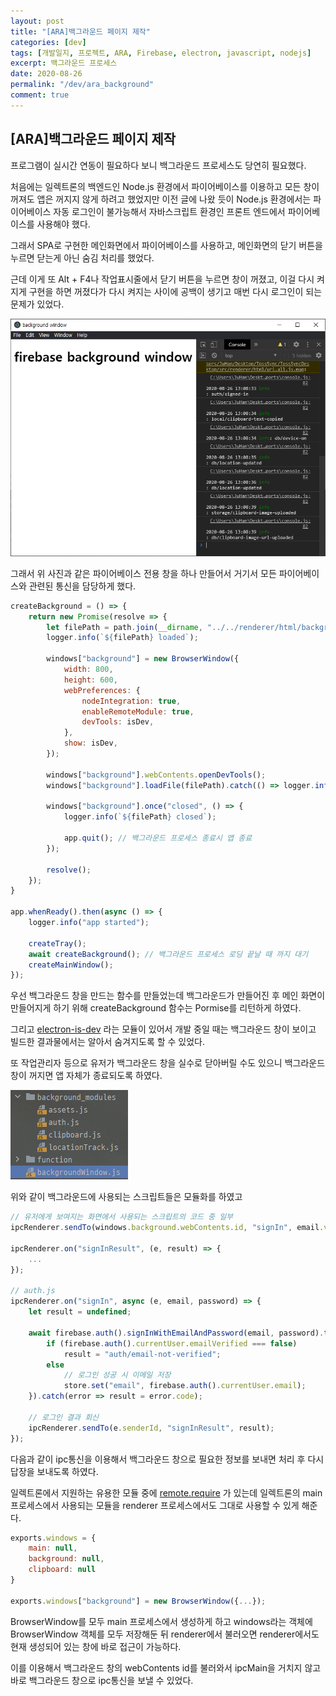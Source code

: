 ```yaml
---
layout: post
title: "[ARA]백그라운드 페이지 제작"
categories: [dev]
tags: [개발일지, 프로젝트, ARA, Firebase, electron, javascript, nodejs]
excerpt: 백그라운드 프로세스
date: 2020-08-26
permalink: "/dev/ara_background"
comment: true
---
```

## [ARA]백그라운드 페이지 제작

프로그램이 실시간 연동이 필요하다 보니 백그라운드 프로세스도 당연히 필요했다.

처음에는 일렉트론의 백엔드인 Node.js 환경에서 파이어베이스를 이용하고 모든 창이 꺼져도 앱은 꺼지지 않게 하려고 했었지만 이전 글에 나왔 듯이 Node.js 환경에서는 파이어베이스 자동 로그인이 불가능해서 자바스크립트 환경인 프론트 엔드에서 파이어베이스를 사용해야 했다.

그래서 SPA로 구현한 메인화면에서 파이어베이스를 사용하고, 메인화면의 닫기 버튼을 누르면 닫는게 아닌 숨김 처리를 했었다.

근데 이게 또 Alt + F4나 작업표시줄에서 닫기 버튼을 누르면 창이 꺼졌고, 이걸 다시 켜지게 구현을 하면 꺼졌다가 다시 켜지는 사이에 공백이 생기고 매번 다시 로그인이 되는 문제가 있었다.

![background window](../../image/20200826/20200826-1.png)

그래서 위 사진과 같은 파이어베이스 전용 창을 하나 만들어서 거기서 모든 파이어베이스와 관련된 통신을 담당하게 했다.

~~~javascript
createBackground = () => {
    return new Promise(resolve => {
        let filePath = path.join(__dirname, "../../renderer/html/backgroundWindow.html");
        logger.info(`${filePath} loaded`);

        windows["background"] = new BrowserWindow({
            width: 800,
            height: 600,
            webPreferences: {
                nodeIntegration: true,
                enableRemoteModule: true,
                devTools: isDev,
            },
            show: isDev,
        });

        windows["background"].webContents.openDevTools();
        windows["background"].loadFile(filePath).catch(() => logger.info(`${filePath} load failed`));

        windows["background"].once("closed", () => {
            logger.info(`${filePath} closed`);

            app.quit(); // 백그라운드 프로세스 종료시 앱 종료
        });

        resolve();
    });
}

app.whenReady().then(async () => {
    logger.info("app started");

    createTray();
    await createBackground(); // 백그라운드 프로세스 로딩 끝날 때 까지 대기
    createMainWindow();
});
~~~

우선 백그라운드 창을 만드는 함수를 만들었는데 백그라운드가 만들어진 후 메인 화면이 만들어지게 하기 위해 createBackground 함수는 Pormise를 리턴하게 하였다.

그리고 [electron-is-dev](https://www.npmjs.com/package/electron-is-dev) 라는 모듈이 있어서 개발 중일 때는 백그라운드 창이 보이고 빌드한 결과물에서는 알아서 숨겨지도록 할 수 있었다.

또 작업관리자 등으로 유저가 백그라운드 창을 실수로 닫아버릴 수도 있으니 백그라운드 창이 꺼지면 앱 자체가 종료되도록 하였다.

![modules](../../image/20200826/20200826-2.png)

위와 같이 백그라운드에 사용되는 스크립트들은 모듈화를 하였고

~~~ javascript
// 유저에게 보여지는 화면에서 사용되는 스크립트의 코드 중 일부
ipcRenderer.sendTo(windows.background.webContents.id, "signIn", email.value, password.value);

ipcRenderer.on("signInResult", (e, result) => {
    ...
});

// auth.js
ipcRenderer.on("signIn", async (e, email, password) => {
    let result = undefined;

    await firebase.auth().signInWithEmailAndPassword(email, password).then(() => {
        if (firebase.auth().currentUser.emailVerified === false)
            result = "auth/email-not-verified";
        else
            // 로그인 성공 시 이메일 저장
            store.set("email", firebase.auth().currentUser.email);
    }).catch(error => result = error.code);

    // 로그인 결과 회신
    ipcRenderer.sendTo(e.senderId, "signInResult", result);
});
~~~

다음과 같이 ipc통신을 이용해서 백그라운드 창으로 필요한 정보를 보내면 처리 후 다시 답장을 보내도록 하였다.

일렉트론에서 지원하는 유용한 모듈 중에 [remote.require](https://www.electronjs.org/docs/api/remote#remoterequiremodule) 가 있는데 일렉트론의 main 프로세스에서 사용되는 모듈을 renderer 프로세스에서도 그대로 사용할 수 있게 해준다.

~~~ javascript
exports.windows = {
    main: null,
    background: null,
    clipboard: null
}

exports.windows["background"] = new BrowserWindow({...});
~~~

BrowserWindow를 모두 main 프로세스에서 생성하게 하고 windows라는 객체에 BrowserWindow 객체를 모두 저장해둔 뒤 renderer에서 불러오면 renderer에서도 현재 생성되어 있는 창에 바로 접근이 가능하다.

이를 이용해서 백그라운드 창의 webContents id를 불러와서 ipcMain을 거치지 않고 바로 백그라운드 창으로 ipc통신을 보낼 수 있었다.
